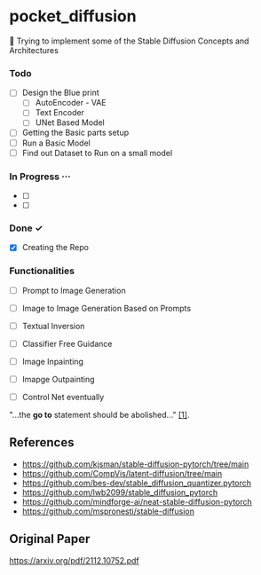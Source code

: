 # pocket_diffusion

:pinched_fingers:	 Trying to implement some of the Stable Diffusion Concepts and Architectures


### Todo 
- [ ] Design the Blue print
  - [ ] AutoEncoder - VAE
  - [ ] Text Encoder
  - [ ] UNet Based Model
- [ ] Getting the Basic parts setup
- [ ] Run a Basic Model
- [ ] Find out Dataset to Run on a small model
### In Progress ···

- [ ] 
- [ ] 

### Done ✓

- [x] Creating the Repo



### Functionalities

- [ ] Prompt to Image Generation
- [ ] Image to Image Generation Based on Prompts
- [ ] Textual Inversion
- [ ] Classifier Free Guidance
- [ ] Image Inpainting 
- [ ] Imapge Outpainting 
- [ ] Control Net eventually


"...the **go to** statement should be abolished..." [[1]](#1).

## References

- https://github.com/kjsman/stable-diffusion-pytorch/tree/main
- https://github.com/CompVis/latent-diffusion/tree/main
- https://github.com/bes-dev/stable_diffusion_quantizer.pytorch
- https://github.com/lwb2099/stable_diffusion_pytorch
- https://github.com/mindforge-ai/neat-stable-diffusion-pytorch
- https://github.com/mspronesti/stable-diffusion

## Original Paper
https://arxiv.org/pdf/2112.10752.pdf

